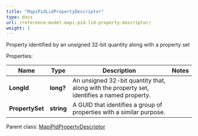 ```yaml
---
title: "MapiPidLidPropertyDescriptor"
type: docs
url: /reference-model-mapi-pid-lid-property-descriptor/
weight: 1
---
```

Property identified by an unsigned 32-bit quantity along with a property set             

Properties:

Name | Type | Description | Notes
---- | ---- | ----------- | -----
**LongId** | **long?** | An unsigned 32-bit quantity that, along with the property set, identifies a named property.              | 
**PropertySet** | **string** | A GUID that identifies a group of properties with a similar purpose.              | 

Parent class: [MapiPidPropertyDescriptor](/email/reference-model-mapi-pid-property-descriptor/)


